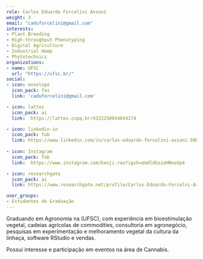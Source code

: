 ```yaml
---
role: Carlos Eduardo Forcelini Assoni 
weight: 3
email: "caduforcelini@gmail.com"
interests:
- Plant Breeding  
- High-throughput Phenotyping  
- Digital Agriculture  
- Industrial Hemp  
- Phytotechnics
organizations:
- name: UFSC
  url: "https://ufsc.br/"
social:
- icon: envelope
  icon_pack: fas
  link: 'caduforcelini@gmail.com'

- icon: lattes
  icon_pack: ai
  link:  https://lattes.cnpq.br/4322250654654174

- icon: linkedin-in
  icon_pack: fab
  link: https://www.linkedin.com/in/carlos-eduardo-forcelini-assoni-50b78a26a/
  
- icon: Instagram
  icon_pack: fab
  link:  https://www.instagram.com/kenji.roo?igsh=emdldGszaHNneGp4  

- icon: researchgate
  icon_pack: ai
  link: https://www.researchgate.net/profile/Carlos-Eduardo-Forcelni-Assoni

user_groups:
- Estudantes de Graduação
---
```


Graduando em Agronomia na (UFSC), com experiência em bioestimulação vegetal, cadeias agrícolas de commodities, consultoria em agronegócio, pesquisas em experimentação e melhoramento vegetal da cultura da linhaça, software RStudio e vendas. 

Possui interesse e participação em eventos na área de Cannabis.
